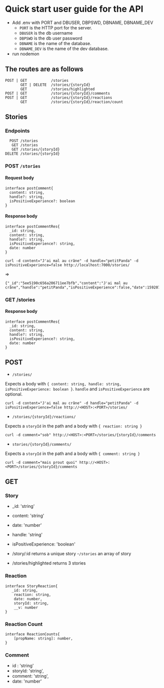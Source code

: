 # Quick start user guide for the API

- Add .env with PORT and DBUSER, DBPSWD, DBNAME, DBNAME_DEV
  - `PORT` is the HTTP port for the server.
  - `DBUSER` is the db username
  - `DBPSWD` is the db user password
  - `DBNAME` is the name of the database.
  - `DBNAME_DEV` is the name of the dev database.
- run nodemon

## The routes are as follows

```
POST | GET           /stories
       GET | DELETE  /stories/{storyId}
       GET           /stories/highlighted
POST | GET           /stories/{storyId}/comments
POST | GET           /stories/{storyId}/reactions
       GET           /stories/{storyId}/reaction/count
```

## Stories

### Endpoints

```
  POST /stories
   GET /stories
   GET /stories/{storyId}
DELETE /stories/{storyId} 
```

### POST `/stories`

#### Request body

```
interface postComment{
  content: string,
  handle?: string,
  isPositiveExperience?: boolean
}
```

#### Response body

```
interface postCommentRes{
  _id: string,
  content: string,
  handle?: string,
  isPositiveExperience?: string,
  date: number
}
```


```
curl -d content="J'ai mal au crâne" -d handle="petitPanda" -d isPositiveExperience=false http://localhost:7000/stories/
```
=>
```
{"_id":"5ee5190c656a206711ee7bfb","content":"J'ai mal au crâne","handle":"petitPanda","isPositiveExperience":false,"date":1592072460991,"__v":0}
```

### GET /stories

#### Response body

```
interface postCommentRes{
  _id: string,
  content: string,
  handle?: string,
  isPositiveExperience?: string,
  date: number
}
```


## POST

- `/stories/`

Expects a body with
`{ content: string, handle: string, isPositiveExperience: boolean }`.
`handle` and `isPositiveExperience` are optional.

`curl -d content="J'ai mal au crâne" -d handle="petitPanda" -d isPositiveExperience=false http://<HOST>:<PORT>/stories/`

- `/stories/{storyId}/reactions/`

Expects a `storyId` in the path and a body with
`{ reaction: string }`

`curl -d comment="sob" http://<HOST>:<PORT>/stories/{storyId}/comments`

- `stories/{storyId}/comments/`

Expects a `storyId` in the path and a body with
`{ comment: string }`

`curl -d comment="mais prout quoi" http://<HOST>:<PORT>/stories/{storyId}/comments`

## GET

### Story

- _id: 'string'
- content: 'string'
- date: 'number'
- handle: 'string'
- isPositiveExperience: 'boolean'

- /story/:id returns a unique story
-`/stories` an array of story
- /stories/highlighted returns 3 stories

### Reaction

```
interface StoryReaction{
   _id: string,
    reaction: string,
    date: number,
    storyId: string,
    __v: number
}

```

### Reaction Count

```
interface ReactionCounts{
    [propName: string]: number,
}
```

### Comment

- id : 'string'
- storyId: 'string',
- comment: 'string',
- date: 'number'
